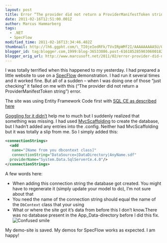 ```yaml
---
layout: post
title: Error “The provider did not return a ProviderManifestToken string” with SQL Compact Edition
date: 2011-02-16T12:51:00.001Z
author: Marcus Hammarberg
tags:
  - .NET
  - SpecFlow
modified_time: 2011-02-16T13:34:46.482Z
thumbnail: http://lh6.ggpht.com/\_TI0jeIedRFk/TVvIRpWMf2I/AAAAAAAAA5U/Qa9CiARpmHw/s72-c/wlEmoticon-confusedsmile%5B2%5D.png?imgmax=800
blogger_id: tag:blogger.com,1999:blog-36533086.post-6161852859030600182
blogger_orig_url: http://www.marcusoft.net/2011/02/error-provider-did-not-return.html
---
```


I was totally terrified when this happened to my yesterday. I had prepared a little website to use on a [SpecFlow](http://www.specflow.org) demonstration. I had run it several times and it worked fine. But all of a sudden – when I was doing one of those “just checking” it failed on me with this (“The provider did not return a ProviderManifestToken string”) error.

The site was using Entity Framework Code first with [SQL CE as described here](http://weblogs.asp.net/scottgu/archive/2011/01/11/vs-2010-sp1-and-sql-ce.aspx)

[Goggling for it didn’t](http://www.google.se/search?sourceid=chrome&amp;ie=UTF-8&amp;q=The+provider+did+not+return+a+ProviderManifestToken+string) help me to much but I suddenly realized that something was missing. I had used [MvcScaffolding](http://blog.stevensanderson.com/2011/01/28/mvcscaffolding-one-to-many-relationships/) to create the database, but I hadn’t added any entries into the .config. Neither had MvcScaffolding but it was totally a slip from me. So I simply added this:

```xml
<connectionStrings>
  <add
   name="[Name from you dbcontext class]"
   connectionString="DataSource=|DataDirectory|AnyName.sdf"
  providerName="System.Data.SqlServerCe.4.0"/>
</connectionStrings>
```

A few words here:

- When adding this connection string the database got created. You might have to regenerate it (simply update your model to do), I’m not sure about that
- You need the name of the connection string should equal the name of the `DbContext` class that your using
- What or where the site got it’s data from before this I don’t know.There was no database present in the App_Data-directory before I did this fix. ![Confused smile](http://lh6.ggpht.com/_TI0jeIedRFk/TVvIRpWMf2I/AAAAAAAAA5U/Qa9CiARpmHw/wlEmoticon-confusedsmile%5B2%5D.png?imgmax=800)

My demo-site is saved. My demos for SpecFlow works as expected. I am happy!